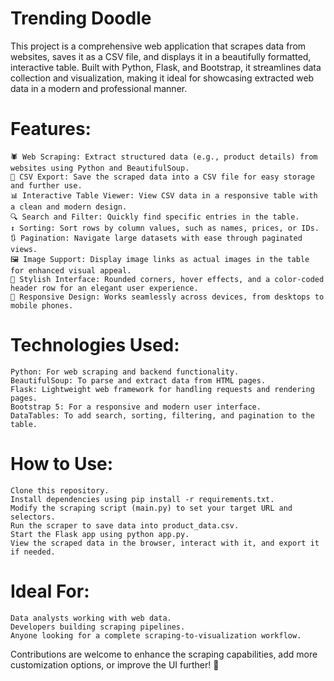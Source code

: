 # Trending Doodle

This project is a comprehensive web application that scrapes data from websites, saves it as a CSV file, and displays it in a beautifully formatted, interactive table. Built with Python, Flask, and Bootstrap, it streamlines data collection and visualization, making it ideal for showcasing extracted web data in a modern and professional manner.

# Features:

    🕷️ Web Scraping: Extract structured data (e.g., product details) from websites using Python and BeautifulSoup.
    📂 CSV Export: Save the scraped data into a CSV file for easy storage and further use.
    📊 Interactive Table Viewer: View CSV data in a responsive table with a clean and modern design.
    🔍 Search and Filter: Quickly find specific entries in the table.
    ↕ Sorting: Sort rows by column values, such as names, prices, or IDs.
    🔃 Pagination: Navigate large datasets with ease through paginated views.
    🖼️ Image Support: Display image links as actual images in the table for enhanced visual appeal.
    🎨 Stylish Interface: Rounded corners, hover effects, and a color-coded header row for an elegant user experience.
    📱 Responsive Design: Works seamlessly across devices, from desktops to mobile phones.

# Technologies Used:

    Python: For web scraping and backend functionality.
    BeautifulSoup: To parse and extract data from HTML pages.
    Flask: Lightweight web framework for handling requests and rendering pages.
    Bootstrap 5: For a responsive and modern user interface.
    DataTables: To add search, sorting, filtering, and pagination to the table.

# How to Use:

    Clone this repository.
    Install dependencies using pip install -r requirements.txt.
    Modify the scraping script (main.py) to set your target URL and selectors.
    Run the scraper to save data into product_data.csv.
    Start the Flask app using python app.py.
    View the scraped data in the browser, interact with it, and export it if needed.

# Ideal For:

    Data analysts working with web data.
    Developers building scraping pipelines.
    Anyone looking for a complete scraping-to-visualization workflow.

Contributions are welcome to enhance the scraping capabilities, add more customization options, or improve the UI further! 🚀
